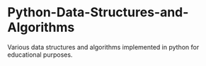 # Python-Data-Structures-and-Algorithms
Various data structures and algorithms implemented in python for educational purposes.
